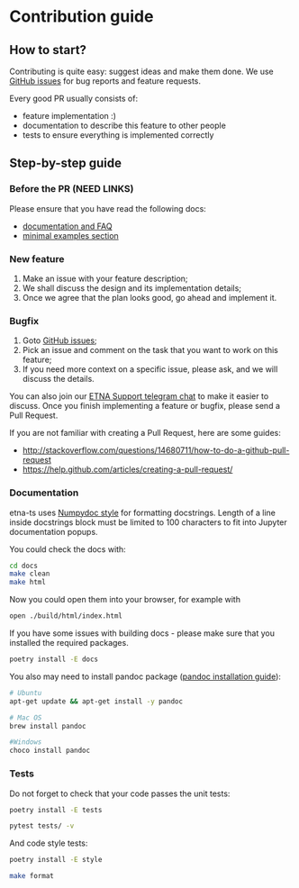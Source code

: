 # Contribution guide

## How to start?

Contributing is quite easy: suggest ideas and make them done.
We use [GitHub issues](https://github.com/tinkoff-ai/etna-ts/issues) for bug reports and feature requests.

Every good PR usually consists of:
- feature implementation :)
- documentation to describe this feature to other people
- tests to ensure everything is implemented correctly
 

## Step-by-step guide

### Before the PR (NEED LINKS)
Please ensure that you have read the following docs:
- [documentation and FAQ]()
- [minimal examples section]()

### New feature

1. Make an issue with your feature description;
2. We shall discuss the design and its implementation details;
3. Once we agree that the plan looks good, go ahead and implement it.


### Bugfix

1. Goto [GitHub issues](https://github.com/tinkoff-ai/etna-ts/issues);
2. Pick an issue and comment on the task that you want to work on this feature;
3. If you need more context on a specific issue, please ask, and we will discuss the details.

You can also join our [ETNA Support telegram chat](https://t.me/etna_support) to make it easier to discuss.
Once you finish implementing a feature or bugfix, please send a Pull Request.

If you are not familiar with creating a Pull Request, here are some guides:
- http://stackoverflow.com/questions/14680711/how-to-do-a-github-pull-request
- https://help.github.com/articles/creating-a-pull-request/

### Documentation

etna-ts uses [Numpydoc style](https://numpydoc.readthedocs.io/en/latest/format.html) for formatting docstrings.
Length of a line inside docstrings block must be limited to 100 characters to fit into Jupyter documentation popups.

You could check the docs with:
```bash
cd docs
make clean
make html
```

Now you could open them into your browser, for example with
```bash
open ./build/html/index.html
```

If you have some issues with building docs - please make sure that you installed the required packages.

```bash
poetry install -E docs
```
You also may need to install pandoc package ([pandoc installation guide](https://pandoc.org/installing.html)):
```bash
# Ubuntu
apt-get update && apt-get install -y pandoc

# Mac OS
brew install pandoc

#Windows
choco install pandoc
```



### Tests

Do not forget to check that your code passes the unit tests:
```bash
poetry install -E tests

pytest tests/ -v
```
And code style tests:
```bash
poetry install -E style

make format
```